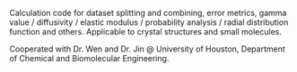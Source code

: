 Calculation code for dataset splitting and combining, error metrics, gamma value / diffusivity / elastic modulus / probability analysis / radial distribution function and others. Applicable to crystal structures and small molecules.

Cooperated with Dr. Wen and Dr. Jin @ University of Houston, Department of Chemical and Biomolecular Engineering.
